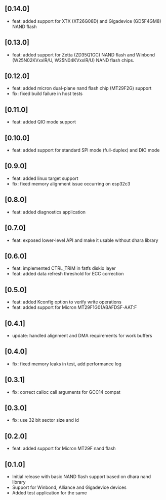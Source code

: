 ## [0.14.0]
- feat: added support for XTX (XT26G08D) and Gigadevice (GD5F4GM8) NAND flash

## [0.13.0]
- feat: added support for Zetta (ZD35Q1GC) NAND flash
        and Winbond (W25N02KVxxIR/U, W25N04KVxxIR/U) NAND flash chips.

## [0.12.0]
- feat: added micron dual-plane nand flash chip (MT29F2G) support
- fix: fixed build failure in host tests

## [0.11.0]
- feat: added QIO mode support

## [0.10.0]
- feat: added support for standard SPI mode (full-duplex) and DIO mode

## [0.9.0]
- feat: added linux target support
- fix: fixed memory alignment issue occurring on esp32c3

## [0.8.0]
- feat: added diagnostics application

## [0.7.0]
- feat: exposed lower-level API and make it usable without dhara library

## [0.6.0]
- feat: implemented CTRL_TRIM in fatfs diskio layer
- feat: added data refresh threshold for ECC correction

## [0.5.0]
- feat: added Kconfig option to verify write operations
- feat: added support for Micron MT29F1G01ABAFDSF-AAT:F

## [0.4.1]
- update: handled alignment and DMA requirements for work buffers

## [0.4.0]
- fix: fixed memory leaks in test, add performance log

## [0.3.1]
- fix: correct calloc call arguments for GCC14 compat

## [0.3.0]
- fix: use 32 bit sector size and id

## [0.2.0]
- feat: added support for Micron MT29F nand flash

## [0.1.0]
- Initial release with basic NAND flash support based on dhara nand library
- Support for Winbond, Alliance and Gigadevice devices
- Added test application for the same

